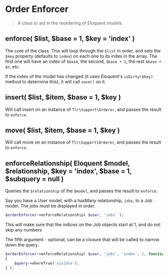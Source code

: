 Order Enforcer
==============

> A class to aid in the reordering of Eloquent models

## enforce( $list, $base = 1, $key = 'index' )

The core of the class. This will loop through the `$list` in order, and sets the `$key` property (defaults to `index`) on each one to its index in the array. The first one will have an index of `$base`, the second, `$base + 1`, the rest `$base + $n`, etc.

If the index of the model has changed (it uses Eloquent's `isDirty($key)` method to determine this), it will call `save()` on it.

## insert( $list, $item, $base = 1, $key )

Will call insert on an instance of `Tlr\Support\Orderer`, and passes the result to `enforce`.

## move( $list, $item, $base = 1, $key )

Will call move on an instance of `Tlr\Support\Orderer`, and passes the result to `enforce`.

## enforceRelationship( Eloquent $model, $relationship, $key = 'index', $base = 1, $subquery = null )

Queries the `$relationship` of the `$model`, and passes the result to `enforce`.

Say you have a User model, with a hasMany relationship, `jobs`, to a Job model. The jobs must be displayed in order.

```php
$orderEnforcer->enforceRelationship( $user, 'jobs' );
```

This will make sure that the indices on the Job objects start at 1, and do not skip any numbers

The fifth argument - optional, can be a closure that will be called to narrow down the query.

```php
$orderEnforcer->enforceRelationship( $user, 'jobs', 'index', 1, function($query)
{
	$query->whereTrue('visible');
} );
```

